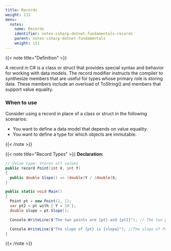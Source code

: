 ```yaml
---
title: Records
weight: 111
menu:
  notes:
    name: Records
    identifier: notes-csharp-dotnet-fundamentals-records
    parent: notes-csharp-dotnet-fundamentals
    weight: 111
---
```


<!-- Definition  -->

{{< note title="Definition" >}}

A record in C# is a class or struct that provides special syntax and behavior for working with data models. The record modifier instructs the compiler to synthesize members that are useful for types whose primary role is storing data. These members include an overload of ToString() and members that support value equality.

### When to use

Consider using a record in place of a class or struct in the following scenarios:

- You want to define a data model that depends on value equality.
- You want to define a type for which objects are immutable.

{{< /note >}}

<!-- Record Types  -->

{{< note title="Record Types" >}}
**Declaration:**

```csharp
// Value type: Stores all values
public record Point(int X, int Y)
{
  public double Slope() => (double)Y / (double)X;
}

public static void Main()
{
  Point pt = new Point(1, 1);
  var pt2 = pt with { Y = 10 };
  double slope = pt.Slope();

  Console.WriteLine($"The two points are {pt} and {pt2}"); // The two points are Point { X = 1, Y = 1 } and Point { X = 1, Y = 10 }

  Console.WriteLine($"The slope of {pt} is {slope}"); //The slope of Point { X = 1, Y = 1 } is 1
}
```
{{< /note >}}